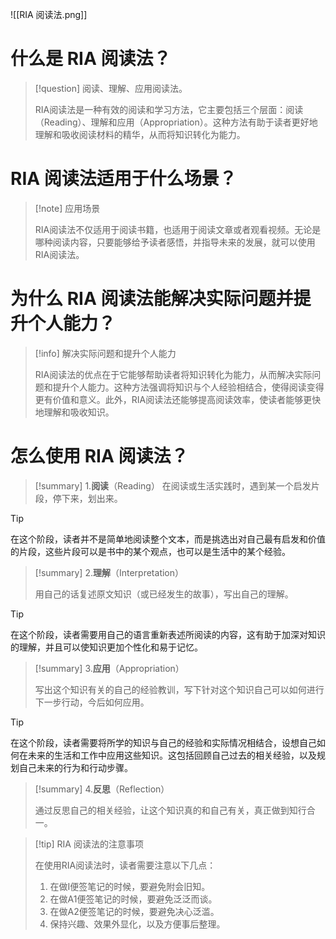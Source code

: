 ![[RIA 阅读法.png]]

# 什么是 RIA 阅读法？

> [!question]  阅读、理解、应用阅读法。
>
> RIA阅读法是一种有效的阅读和学习方法，它主要包括三个层面：阅读（Reading）、理解和应用（Appropriation）。这种方法有助于读者更好地理解和吸收阅读材料的精华，从而将知识转化为能力。

#  RIA 阅读法适用于什么场景？

> [!note] 应用场景
>
> RIA阅读法不仅适用于阅读书籍，也适用于阅读文章或者观看视频。无论是哪种阅读内容，只要能够给予读者感悟，并指导未来的发展，就可以使用RIA阅读法。
# 为什么 RIA 阅读法能解决实际问题并提升个人能力？

> [!info] 解决实际问题和提升个人能力
>
> RIA阅读法的优点在于它能够帮助读者将知识转化为能力，从而解决实际问题和提升个人能力。这种方法强调将知识与个人经验相结合，使得阅读变得更有价值和意义。此外，RIA阅读法还能够提高阅读效率，使读者能够更快地理解和吸收知识。

# 怎么使用 RIA 阅读法？

> [!summary]  1.**阅读**（Reading）
> 在阅读或生活实践时，遇到某一个启发片段，停下来，划出来。

> [!tip]
> 在这个阶段，读者并不是简单地阅读整个文本，而是挑选出对自己最有启发和价值的片段，这些片段可以是书中的某个观点，也可以是生活中的某个经验。

> [!summary] 2.**理解**（Interpretation）
> 
> 用自己的话复述原文知识（或已经发生的故事），写出自己的理解。

> [!tip]
> 在这个阶段，读者需要用自己的语言重新表述所阅读的内容，这有助于加深对知识的理解，并且可以使知识更加个性化和易于记忆。


> [!summary] 3.**应用**（Appropriation）
> 
> 写出这个知识有关的自己的经验教训，写下针对这个知识自己可以如何进行下一步行动，今后如何应用。

> [!tip] 
> 在这个阶段，读者需要将所学的知识与自己的经验和实际情况相结合，设想自己如何在未来的生活和工作中应用这些知识。这包括回顾自己过去的相关经验，以及规划自己未来的行为和行动步骤。

> [!summary] 4.**反思**（Reflection）
> 
> 通过反思自己的相关经验，让这个知识真的和自己有关，真正做到知行合一。


> [!tip] RIA 阅读法的注意事项
>
> 在使用RIA阅读法时，读者需要注意以下几点：
> 1. 在做I便签笔记的时候，要避免附会旧知。
> 2. 在做A1便签笔记的时候，要避免泛泛而谈。
> 3. 在做A2便签笔记的时候，要避免决心泛滥。
> 4. 保持兴趣、效果外显化，以及方便事后整理。
